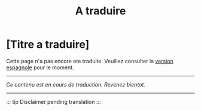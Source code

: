 ﻿---
title: [A traduire]
---

<!-- TODO: translation missing - French version -->

# [Titre a traduire]

Cette page n'a pas encore ete traduite. Veuillez consulter la [version espagnole](/es/mitos-laboral-continuacion) pour le moment.

---

*Ce contenu est en cours de traduction. Revenez bientot.*

---

::: tip
Disclaimer pending translation
:::

